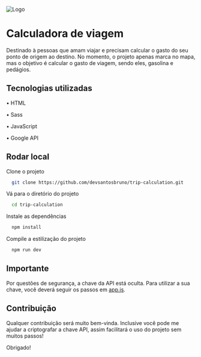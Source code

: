 
![Logo](https://cdn.freelogodesign.org/files/53863dd878d541b9b248b563354c2495/thumb/logo_200x200.png?v=637875531560000000)
# Calculadora de viagem

Destinado à pessoas que amam viajar e precisam calcular o gasto do seu ponto de origem ao destino. No momento, o projeto apenas marca no mapa, mas o objetivo é calcular o gasto de viagem, sendo eles, gasolina e pedágios.


## Tecnologias utilizadas


•   HTML

•   Sass

•   JavaScript

•   Google API


## Rodar local

Clone o projeto

```bash
  git clone https://github.com/devsantosbruno/trip-calculation.git
```

Vá para o diretório do projeto

```bash
  cd trip-calculation
```

Instale as dependências

```bash
  npm install
```

Compile a estilização do projeto

```bash
  npm run dev
```


## Importante
Por questões de segurança, a chave da API está oculta. Para utilizar a sua chave, você deverá seguir os passos em [app.js](https://github.com/devsantosbruno/trip-calculation/blob/develop/src/js/app.js).


## Contribuição
Qualquer contribuição será muito bem-vinda. Inclusive você pode me ajudar a criptografar a chave API, assim facilitará o uso do projeto sem muitos passos!

Obrigado!
